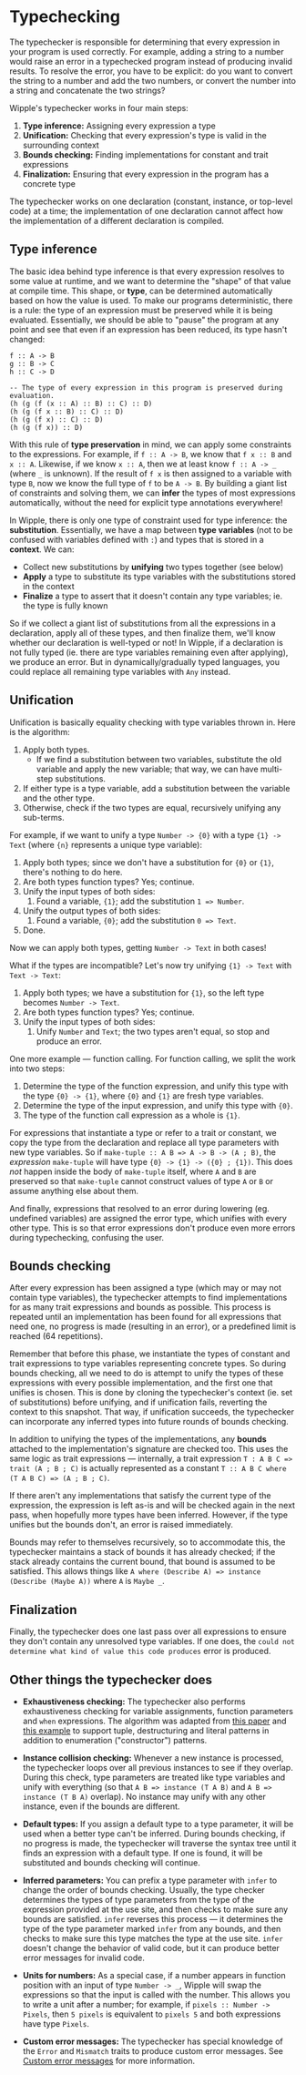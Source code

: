 # Typechecking

The typechecker is responsible for determining that every expression in your program is used correctly. For example, adding a string to a number would raise an error in a typechecked program instead of producing invalid results. To resolve the error, you have to be explicit: do you want to convert the string to a number and add the two numbers, or convert the number into a string and concatenate the two strings?

Wipple's typechecker works in four main steps:

1.  **Type inference:** Assigning every expression a type
2.  **Unification:** Checking that every expression's type is valid in the surrounding context
3.  **Bounds checking:** Finding implementations for constant and trait expressions
4.  **Finalization:** Ensuring that every expression in the program has a concrete type

The typechecker works on one declaration (constant, instance, or top-level code) at a time; the implementation of one declaration cannot affect how the implementation of a different declaration is compiled.

## Type inference

The basic idea behind type inference is that every expression resolves to some value at runtime, and we want to determine the "shape" of that value at compile time. This shape, or **type**, can be determined automatically based on how the value is used. To make our programs deterministic, there is a rule: the type of an expression must be preserved while it is being evaluated. Essentially, we should be able to "pause" the program at any point and see that even if an expression has been reduced, its type hasn't changed:

```wipple
f :: A -> B
g :: B -> C
h :: C -> D

-- The type of every expression in this program is preserved during evaluation.
(h (g (f (x :: A) :: B) :: C) :: D)
(h (g (f x :: B) :: C) :: D)
(h (g (f x) :: C) :: D)
(h (g (f x)) :: D)
```

With this rule of **type preservation** in mind, we can apply some constraints to the expressions. For example, if `f :: A -> B`, we know that `f x :: B` and `x :: A`. Likewise, if we know `x :: A`, then we at least know `f :: A -> _` (where `_` is unknown). If the result of `f x` is then assigned to a variable with type `B`, now we know the full type of `f` to be `A -> B`. By building a giant list of constraints and solving them, we can **infer** the types of most expressions automatically, without the need for explicit type annotations everywhere!

In Wipple, there is only one type of constraint used for type inference: the **substitution**. Essentially, we have a map between **type variables** (not to be confused with variables defined with `:`) and types that is stored in a **context**. We can:

-   Collect new substitutions by **unifying** two types together (see below)
-   **Apply** a type to substitute its type variables with the substitutions stored in the context
-   **Finalize** a type to assert that it doesn't contain any type variables; ie. the type is fully known

So if we collect a giant list of substitutions from all the expressions in a declaration, apply all of these types, and then finalize them, we'll know whether our declaration is well-typed or not! In Wipple, if a declaration is not fully typed (ie. there are type variables remaining even after applying), we produce an error. But in dynamically/gradually typed languages, you could replace all remaining type variables with `Any` instead.

## Unification

Unification is basically equality checking with type variables thrown in. Here is the algorithm:

1.  Apply both types.
    -   If we find a substitution between two variables, substitute the old variable and apply the new variable; that way, we can have multi-step substitutions.
2.  If either type is a type variable, add a substitution between the variable and the other type.
3.  Otherwise, check if the two types are equal, recursively unifying any sub-terms.

For example, if we want to unify a type `Number -> {0}` with a type `{1} -> Text` (where `{n}` represents a unique type variable):

1.  Apply both types; since we don't have a substitution for `{0}` or `{1}`, there's nothing to do here.
2.  Are both types function types? Yes; continue.
3.  Unify the input types of both sides:
    1.  Found a variable, `{1}`; add the substitution `1 => Number`.
4.  Unify the output types of both sides:
    1.  Found a variable, `{0}`; add the substitution `0 => Text`.
5.  Done.

Now we can apply both types, getting `Number -> Text` in both cases!

What if the types are incompatible? Let's now try unifying `{1} -> Text` with `Text -> Text`:

1.  Apply both types; we have a substitution for `{1}`, so the left type becomes `Number -> Text`.
2.  Are both types function types? Yes; continue.
3.  Unify the input types of both sides:
    1.  Unify `Number` and `Text`; the two types aren't equal, so stop and produce an error.

One more example — function calling. For function calling, we split the work into two steps:

1.  Determine the type of the function expression, and unify this type with the type `{0} -> {1}`, where `{0}` and `{1}` are fresh type variables.
2.  Determine the type of the input expression, and unify this type with `{0}`.
3.  The type of the function call expression as a whole is `{1}`.

For expressions that instantiate a type or refer to a trait or constant, we copy the type from the declaration and replace all type parameters with new type variables. So if `make-tuple :: A B => A -> B -> (A ; B)`, the _expression_ `make-tuple` will have type `{0} -> {1} -> ({0} ; {1})`. This does _not_ happen inside the body of `make-tuple` itself, where `A` and `B` are preserved so that `make-tuple` cannot construct values of type `A` or `B` or assume anything else about them.

And finally, expressions that resolved to an error during lowering (eg. undefined variables) are assigned the error type, which unifies with every other type. This is so that error expressions don't produce even more errors during typechecking, confusing the user.

## Bounds checking

After every expression has been assigned a type (which may or may not contain type variables), the typechecker attempts to find implementations for as many trait expressions and bounds as possible. This process is repeated until an implementation has been found for all expressions that need one, no progress is made (resulting in an error), or a predefined limit is reached (64 repetitions).

Remember that before this phase, we instantiate the types of constant and trait expressions to type variables representing concrete types. So during bounds checking, all we need to do is attempt to unify the types of these expressions with every possible implementation, and the first one that unifies is chosen. This is done by cloning the typechecker's context (ie. set of substitutions) before unifying, and if unification fails, reverting the context to this snapshot. That way, if unification succeeds, the typechecker can incorporate any inferred types into future rounds of bounds checking.

In addition to unifying the types of the implementations, any **bounds** attached to the implementation's signature are checked too. This uses the same logic as trait expressions — internally, a trait expression `T : A B C => trait (A ; B ; C)` is actually represented as a constant `T :: A B C where (T A B C) => (A ; B ; C)`.

If there aren't any implementations that satisfy the current type of the expression, the expression is left as-is and will be checked again in the next pass, when hopefully more types have been inferred. However, if the type unifies but the bounds don't, an error is raised immediately.

Bounds may refer to themselves recursively, so to accommodate this, the typechecker maintains a stack of bounds it has already checked; if the stack already contains the current bound, that bound is assumed to be satisfied. This allows things like `A where (Describe A) => instance (Describe (Maybe A))` where `A` is `Maybe _`.

## Finalization

Finally, the typechecker does one last pass over all expressions to ensure they don't contain any unresolved type variables. If one does, the `could not determine what kind of value this code produces` error is produced.

## Other things the typechecker does

-   **Exhaustiveness checking:** The typechecker also performs exhaustiveness checking for variable assignments, function parameters and `when` expressions. The algorithm was adapted from [this paper](https://julesjacobs.com/notes/patternmatching/patternmatching.pdf) and [this example](https://github.com/yorickpeterse/pattern-matching-in-rust) to support tuple, destructuring and literal patterns in addition to enumeration ("constructor") patterns.

-   **Instance collision checking:** Whenever a new instance is processed, the typechecker loops over all previous instances to see if they overlap. During this check, type parameters are treated like type variables and unify with everything (so that `A B => instance (T A B)` and `A B => instance (T B A)` overlap). No instance may unify with any other instance, even if the bounds are different.

-   **Default types:** If you assign a default type to a type parameter, it will be used when a better type can't be inferred. During bounds checking, if no progress is made, the typechecker will traverse the syntax tree until it finds an expression with a default type. If one is found, it will be substituted and bounds checking will continue.

-   **Inferred parameters:** You can prefix a type parameter with `infer` to change the order of bounds checking. Usually, the type checker determines the types of type parameters from the type of the expression provided at the use site, and then checks to make sure any bounds are satisfied. `infer` reverses this process — it determines the type of the type parameter marked `infer` from any bounds, and then checks to make sure this type matches the type at the use site. `infer` doesn't change the behavior of valid code, but it can produce better error messages for invalid code.

-   **Units for numbers:** As a special case, if a number appears in function position with an input of type `Number -> _`, Wipple will swap the expressions so that the input is called with the number. This allows you to write a unit after a number; for example, if `pixels :: Number -> Pixels`, then `5 pixels` is equivalent to `pixels 5` and both expressions have type `Pixels`.

-   **Custom error messages:** The typechecker has special knowledge of the `Error` and `Mismatch` traits to produce custom error messages. See [Custom error messages](../guides/custom-error-messages.md) for more information.
